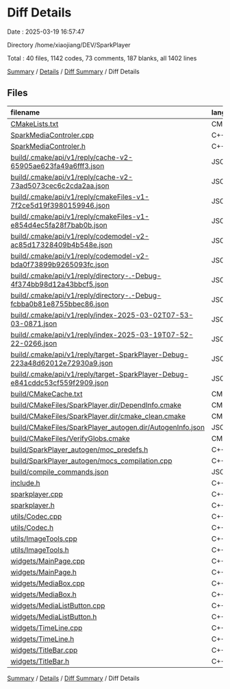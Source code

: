 # Diff Details

Date : 2025-03-19 16:57:47

Directory /home/xiaojiang/DEV/SparkPlayer

Total : 40 files,  1142 codes, 73 comments, 187 blanks, all 1402 lines

[Summary](results.md) / [Details](details.md) / [Diff Summary](diff.md) / Diff Details

## Files
| filename | language | code | comment | blank | total |
| :--- | :--- | ---: | ---: | ---: | ---: |
| [CMakeLists.txt](/CMakeLists.txt) | CMake | 4 | 0 | 0 | 4 |
| [SparkMediaControler.cpp](/SparkMediaControler.cpp) | C++ | 44 | 31 | 7 | 82 |
| [SparkMediaControler.h](/SparkMediaControler.h) | C++ | 15 | 0 | 6 | 21 |
| [build/.cmake/api/v1/reply/cache-v2-65905ae623fa49a6fff3.json](/build/.cmake/api/v1/reply/cache-v2-65905ae623fa49a6fff3.json) | JSON | 2,695 | 0 | 1 | 2,696 |
| [build/.cmake/api/v1/reply/cache-v2-73ad5073cec6c2cda2aa.json](/build/.cmake/api/v1/reply/cache-v2-73ad5073cec6c2cda2aa.json) | JSON | -2,519 | 0 | -1 | -2,520 |
| [build/.cmake/api/v1/reply/cmakeFiles-v1-7f2ce5d19f3980159946.json](/build/.cmake/api/v1/reply/cmakeFiles-v1-7f2ce5d19f3980159946.json) | JSON | -651 | 0 | -1 | -652 |
| [build/.cmake/api/v1/reply/cmakeFiles-v1-e854d4ec5fa28f7bab0b.json](/build/.cmake/api/v1/reply/cmakeFiles-v1-e854d4ec5fa28f7bab0b.json) | JSON | 675 | 0 | 1 | 676 |
| [build/.cmake/api/v1/reply/codemodel-v2-ac85d17328409b4b548e.json](/build/.cmake/api/v1/reply/codemodel-v2-ac85d17328409b4b548e.json) | JSON | 79 | 0 | 1 | 80 |
| [build/.cmake/api/v1/reply/codemodel-v2-bda0f73899b9265093fc.json](/build/.cmake/api/v1/reply/codemodel-v2-bda0f73899b9265093fc.json) | JSON | -79 | 0 | -1 | -80 |
| [build/.cmake/api/v1/reply/directory-.-Debug-4f374bb98d12a43bbcf5.json](/build/.cmake/api/v1/reply/directory-.-Debug-4f374bb98d12a43bbcf5.json) | JSON | 45 | 0 | 1 | 46 |
| [build/.cmake/api/v1/reply/directory-.-Debug-fcbba0b81e8755bbec86.json](/build/.cmake/api/v1/reply/directory-.-Debug-fcbba0b81e8755bbec86.json) | JSON | -45 | 0 | -1 | -46 |
| [build/.cmake/api/v1/reply/index-2025-03-02T07-53-03-0871.json](/build/.cmake/api/v1/reply/index-2025-03-02T07-53-03-0871.json) | JSON | -132 | 0 | -1 | -133 |
| [build/.cmake/api/v1/reply/index-2025-03-19T07-52-22-0266.json](/build/.cmake/api/v1/reply/index-2025-03-19T07-52-22-0266.json) | JSON | 132 | 0 | 1 | 133 |
| [build/.cmake/api/v1/reply/target-SparkPlayer-Debug-223a48d62012e72930a9.json](/build/.cmake/api/v1/reply/target-SparkPlayer-Debug-223a48d62012e72930a9.json) | JSON | -791 | 0 | -1 | -792 |
| [build/.cmake/api/v1/reply/target-SparkPlayer-Debug-e841cddc53cf559f2909.json](/build/.cmake/api/v1/reply/target-SparkPlayer-Debug-e841cddc53cf559f2909.json) | JSON | 890 | 0 | 1 | 891 |
| [build/CMakeCache.txt](/build/CMakeCache.txt) | CMakeCache | 22 | 0 | 4 | 26 |
| [build/CMakeFiles/SparkPlayer.dir/DependInfo.cmake](/build/CMakeFiles/SparkPlayer.dir/DependInfo.cmake) | CMake | 3 | 0 | 0 | 3 |
| [build/CMakeFiles/SparkPlayer.dir/cmake\_clean.cmake](/build/CMakeFiles/SparkPlayer.dir/cmake_clean.cmake) | CMake | 6 | 0 | 0 | 6 |
| [build/CMakeFiles/SparkPlayer\_autogen.dir/AutogenInfo.json](/build/CMakeFiles/SparkPlayer_autogen.dir/AutogenInfo.json) | JSON | 32 | 0 | 0 | 32 |
| [build/CMakeFiles/VerifyGlobs.cmake](/build/CMakeFiles/VerifyGlobs.cmake) | CMake | 8 | 0 | 0 | 8 |
| [build/SparkPlayer\_autogen/moc\_predefs.h](/build/SparkPlayer_autogen/moc_predefs.h) | C++ | 1 | 0 | 0 | 1 |
| [build/SparkPlayer\_autogen/mocs\_compilation.cpp](/build/SparkPlayer_autogen/mocs_compilation.cpp) | C++ | 2 | 0 | 0 | 2 |
| [build/compile\_commands.json](/build/compile_commands.json) | JSON | 18 | 0 | 0 | 18 |
| [include.h](/include.h) | C++ | 1 | 0 | 0 | 1 |
| [sparkplayer.cpp](/sparkplayer.cpp) | C++ | 32 | 13 | 11 | 56 |
| [sparkplayer.h](/sparkplayer.h) | C++ | 3 | 1 | 0 | 4 |
| [utils/Codec.cpp](/utils/Codec.cpp) | C++ | 280 | 22 | 53 | 355 |
| [utils/Codec.h](/utils/Codec.h) | C++ | 80 | 1 | 19 | 100 |
| [utils/ImageTools.cpp](/utils/ImageTools.cpp) | C++ | 13 | 0 | 5 | 18 |
| [utils/ImageTools.h](/utils/ImageTools.h) | C++ | 1 | 0 | 0 | 1 |
| [widgets/MainPage.cpp](/widgets/MainPage.cpp) | C++ | 24 | 0 | 3 | 27 |
| [widgets/MainPage.h](/widgets/MainPage.h) | C++ | 6 | 0 | 4 | 10 |
| [widgets/MediaBox.cpp](/widgets/MediaBox.cpp) | C++ | 50 | 1 | 11 | 62 |
| [widgets/MediaBox.h](/widgets/MediaBox.h) | C++ | 27 | 0 | 13 | 40 |
| [widgets/MediaListButton.cpp](/widgets/MediaListButton.cpp) | C++ | 65 | 1 | 18 | 84 |
| [widgets/MediaListButton.h](/widgets/MediaListButton.h) | C++ | 26 | 1 | 10 | 37 |
| [widgets/TimeLine.cpp](/widgets/TimeLine.cpp) | C++ | 17 | 0 | 2 | 19 |
| [widgets/TimeLine.h](/widgets/TimeLine.h) | C++ | 3 | 0 | 0 | 3 |
| [widgets/TitleBar.cpp](/widgets/TitleBar.cpp) | C++ | 28 | 0 | 8 | 36 |
| [widgets/TitleBar.h](/widgets/TitleBar.h) | C++ | 32 | 2 | 13 | 47 |

[Summary](results.md) / [Details](details.md) / [Diff Summary](diff.md) / Diff Details